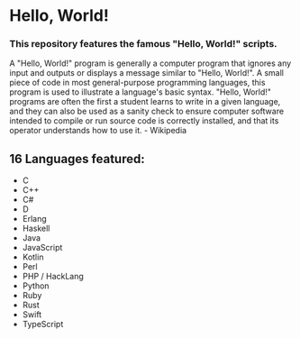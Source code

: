 # Hello, World!

### This repository features the famous "Hello, World!" scripts.

A "Hello, World!" program is generally a computer program that ignores any input and outputs or displays a message similar to "Hello, World!". A small piece of code in most general-purpose programming languages, this program is used to illustrate a language's basic syntax. "Hello, World!" programs are often the first a student learns to write in a given language, and they can also be used as a sanity check to ensure computer software intended to compile or run source code is correctly installed, and that its operator understands how to use it. - Wikipedia

## 16 Languages featured:

- C
- C++
- C#
- D
- Erlang
- Haskell
- Java
- JavaScript
- Kotlin
- Perl
- PHP / HackLang
- Python
- Ruby
- Rust
- Swift
- TypeScript
